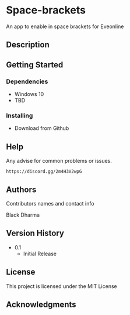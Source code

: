 # Space-brackets

An app to enable in space brackets for Eveonline

## Description

## Getting Started

### Dependencies

- Windows 10
- TBD

### Installing

- Download from Github

## Help

Any advise for common problems or issues.

```
https://discord.gg/2m4H3V2wpG
```

## Authors

Contributors names and contact info

Black Dharma

## Version History

- 0.1
  - Initial Release

## License

This project is licensed under the MIT License

## Acknowledgments
